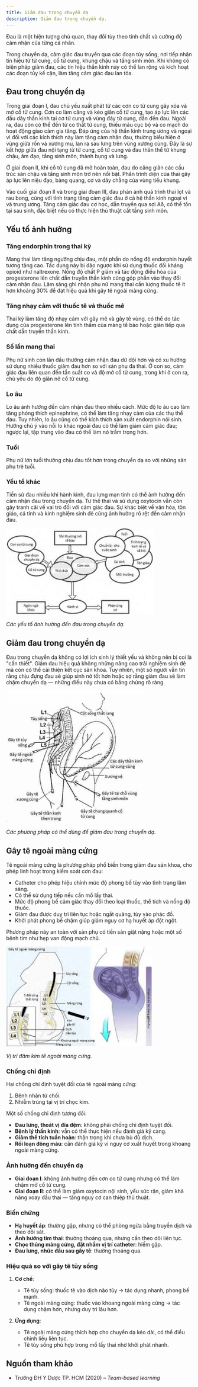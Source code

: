 ```yaml
---
title: Giảm đau trong chuyển dạ
description: Giảm đau trong chuyển dạ.
---
```


Đau là một hiện tượng chủ quan, thay đổi tùy theo tính chất và cường độ cảm nhận của từng cá nhân.

Trong chuyển dạ, cảm giác đau truyền qua các đoạn tủy sống, nơi tiếp nhận tín hiệu từ tử cung, cổ tử cung, khung chậu và tầng sinh môn. Khi không có biện pháp giảm đau, các tín hiệu thần kinh này có thể lan rộng và kích hoạt các đoạn tủy kế cận, làm tăng cảm giác đau lan tỏa.

## Đau trong chuyển dạ

Trong giai đoạn I, đau chủ yếu xuất phát từ các cơn co tử cung gây xóa và mở cổ tử cung. Cơn co làm căng và kéo giãn cổ tử cung, tạo áp lực lên các đầu dây thần kinh tại cơ tử cung và vùng đáy tử cung, dẫn đến đau. Ngoài ra, đau còn có thể đến từ co thắt tử cung, thiếu máu cục bộ và co mạch do hoạt động giao cảm gia tăng. Đáp ứng của hệ thần kinh trung ương và ngoại vi đối với các kích thích này làm tăng cảm nhận đau, thường biểu hiện ở vùng giữa rốn và xương mu, lan ra sau lưng trên vùng xương cùng. Đây là sự kết hợp giữa đau nội tạng từ tử cung, cổ tử cung và đau thân thể từ khung chậu, âm đạo, tầng sinh môn, thành bụng và lưng.

Ở giai đoạn II, khi cổ tử cung đã mở hoàn toàn, đau do căng giãn các cấu trúc sàn chậu và tầng sinh môn trở nên nổi bật. Phần trình diện của thai gây áp lực lên niệu đạo, bàng quang, cơ và dây chằng của vùng tiểu khung.

Vào cuối giai đoạn II và trong giai đoạn III, đau phản ánh quá trình thai lọt và rau bong, cùng với tình trạng tăng cảm giác đau ở cả hệ thần kinh ngoại vi và trung ương. Tăng cảm giác đau cơ học, dẫn truyền qua sợi Aδ, có thể tồn tại sau sinh, đặc biệt nếu có thực hiện thủ thuật cắt tầng sinh môn.

## Yếu tố ảnh hưởng

### Tăng endorphin trong thai kỳ

Mang thai làm tăng ngưỡng chịu đau, một phần do nồng độ endorphin huyết tương tăng cao. Tác dụng này bị đảo ngược khi sử dụng thuốc đối kháng opioid như naltrexone. Nồng độ chất P giảm và tác động điều hòa của progesterone lên chất dẫn truyền thần kinh cũng góp phần vào thay đổi cảm nhận đau. Lâm sàng ghi nhận phụ nữ mang thai cần lượng thuốc tê ít hơn khoảng 30% để đạt hiệu quả khi gây tê ngoài màng cứng.

### Tăng nhạy cảm với thuốc tê và thuốc mê

Thai kỳ làm tăng độ nhạy cảm với gây mê và gây tê vùng, có thể do tác dụng của progesterone lên tính thấm của màng tế bào hoặc gián tiếp qua chất dẫn truyền thần kinh.

### Số lần mang thai

Phụ nữ sinh con lần đầu thường cảm nhận đau dữ dội hơn và có xu hướng sử dụng nhiều thuốc giảm đau hơn so với sản phụ đa thai. Ở con so, cảm giác đau liên quan đến tần suất co và độ mở cổ tử cung, trong khi ở con rạ, chủ yếu do độ giãn nở cổ tử cung.

### Lo âu

Lo âu ảnh hưởng đến cảm nhận đau theo nhiều cách. Mức độ lo âu cao làm tăng phóng thích epinephrine, có thể làm tăng nhạy cảm của các thụ thể đau. Tuy nhiên, lo âu cũng có thể kích thích sản xuất endorphin nội sinh. Hướng chú ý vào nỗi lo khác ngoài đau có thể làm giảm cảm giác đau; ngược lại, tập trung vào đau có thể làm nó trầm trọng hơn.

### Tuổi

Phụ nữ lớn tuổi thường chịu đau tốt hơn trong chuyển dạ so với những sản phụ trẻ tuổi.

### Yếu tố khác

Tiền sử đau nhiều khi hành kinh, đau lưng mạn tính có thể ảnh hưởng đến cảm nhận đau trong chuyển dạ. Tư thế thai và sử dụng oxytocin vẫn còn gây tranh cãi về vai trò đối với cảm giác đau. Sự khác biệt về văn hóa, tôn giáo, cá tính và kinh nghiệm sinh đẻ cũng ảnh hưởng rõ rệt đến cảm nhận đau.

![Các yếu tố ảnh hưởng đến đau trong chuyển dạ](../../../../assets/san-khoa/giam-dau-trong-chuyen-da/yeu-to-anh-huong-den-dau-trong-chuyen-da.png)

_Các yếu tố ảnh hưởng đến đau trong chuyển dạ._

## Giảm đau trong chuyển dạ

Đau trong chuyển dạ không có lợi ích sinh lý thiết yếu và không nên bị coi là "cần thiết". Giảm đau hiệu quả không những nâng cao trải nghiệm sinh đẻ mà còn có thể cải thiện kết cục sản khoa. Tuy nhiên, một số người vẫn tin rằng chịu đựng đau sẽ giúp sinh nở tốt hơn hoặc sợ rằng giảm đau sẽ làm chậm chuyển dạ — những điều này chưa có bằng chứng rõ ràng.

![Các phương pháp có thể dùng để giảm đau trong chuyển dạ](../../../../assets/san-khoa/giam-dau-trong-chuyen-da/cac-phuong-phap-gay-te.png)

_Các phương pháp có thể dùng để giảm đau trong chuyển dạ._

## Gây tê ngoài màng cứng

Tê ngoài màng cứng là phương pháp phổ biến trong giảm đau sản khoa, cho phép linh hoạt trong kiểm soát cơn đau:

- Catheter cho phép hiệu chỉnh mức độ phong bế tùy vào tình trạng lâm sàng.
- Có thể sử dụng tiếp nếu cần mổ lấy thai.
- Mức độ phong bế cảm giác thay đổi theo loại thuốc, thể tích và nồng độ thuốc.
- Giảm đau được duy trì liên tục hoặc ngắt quãng, tùy vào phác đồ.
- Khởi phát phong bế chậm giúp giảm nguy cơ hạ huyết áp đột ngột.

Phương pháp này an toàn với sản phụ có tiền sản giật nặng hoặc một số bệnh tim như hẹp van động mạch chủ.

![Vị trí đâm kim tê ngoài màng cứng](../../../../assets/san-khoa/giam-dau-trong-chuyen-da/gay-te-ngoai-mang-cung.png)

_Vị trí đâm kim tê ngoài màng cứng._

### Chống chỉ định

Hai chống chỉ định tuyệt đối của tê ngoài màng cứng:

1. Bệnh nhân từ chối.
2. Nhiễm trùng tại vị trí chọc kim.

Một số chống chỉ định tương đối:

- **Đau lưng, thoát vị đĩa đệm**: không phải chống chỉ định tuyệt đối.
- **Bệnh lý thần kinh**: vẫn có thể thực hiện nếu đánh giá kỹ càng.
- **Giảm thể tích tuần hoàn**: thận trọng khi chưa bù đủ dịch.
- **Rối loạn đông máu**: cần đánh giá kỹ vì nguy cơ xuất huyết trong khoang ngoài màng cứng.

### Ảnh hưởng đến chuyển dạ

- **Giai đoạn I**: không ảnh hưởng đến cơn co tử cung nhưng có thể làm chậm mở cổ tử cung.
- **Giai đoạn II**: có thể làm giảm oxytocin nội sinh, yếu sức rặn, giảm khả năng xoay đầu thai — tăng nguy cơ can thiệp thủ thuật.

### Biến chứng

- **Hạ huyết áp**: thường gặp, nhưng có thể phòng ngừa bằng truyền dịch và theo dõi sát.
- **Ảnh hưởng tim thai**: thường thoáng qua, nhưng cần theo dõi liên tục.
- **Chọc thủng màng cứng, đặt nhầm vị trí catheter**: hiếm gặp.
- **Đau lưng, nhức đầu sau gây tê**: thường thoáng qua.

### Hiệu quả so với gây tê tủy sống

1. **Cơ chế**:

   - Tê tủy sống: thuốc tê vào dịch não tủy → tác dụng nhanh, phong bế mạnh.
   - Tê ngoài màng cứng: thuốc vào khoang ngoài màng cứng → tác dụng chậm hơn, nhưng duy trì lâu hơn.

2. **Ứng dụng**:
   - Tê ngoài màng cứng thích hợp cho chuyển dạ kéo dài, có thể điều chỉnh liều liên tục.
   - Tê tủy sống phù hợp trong mổ lấy thai nhờ khởi phát nhanh.

## Nguồn tham khảo

- Trường ĐH Y Dược TP. HCM (2020) – _Team-based learning_
